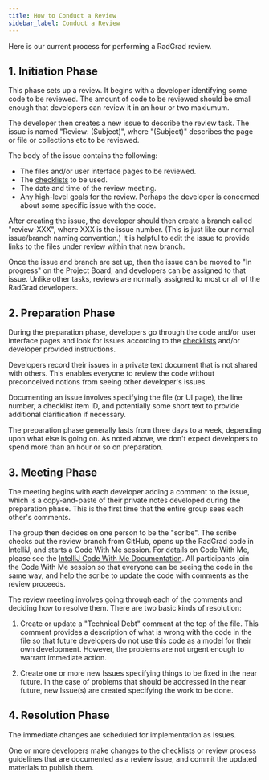 ```yaml
---
title: How to Conduct a Review
sidebar_label: Conduct a Review
---
```


Here is our current process for performing a RadGrad review.

## 1. Initiation Phase

This phase sets up a review. It begins with a developer identifying some code to be reviewed.  The amount of code to be reviewed should be small enough that developers can review it in an hour or two maxiumum.

The developer then creates a new issue to describe the review task. The issue is named "Review: (Subject)", where "(Subject)" describes the page or file or collections etc to be reviewed.

The body of the issue contains the following:

  * The files and/or user interface pages to be reviewed.
  * The [checklists](../../checklists/overview) to be used.
  * The date and time of the review meeting.
  * Any high-level goals for the review. Perhaps the developer is concerned about some specific issue with the code.

After creating the issue, the developer should then create a branch called "review-XXX", where XXX is the issue number. (This is just like our normal issue/branch naming convention.) It is helpful to edit the issue to provide links to the files under review within that new branch.

Once the issue and branch are set up, then the issue can be moved to "In progress" on the Project Board, and developers can be assigned to that issue.  Unlike other tasks, reviews are normally assigned to most or all of the RadGrad developers.

## 2. Preparation Phase

During the preparation phase, developers go through the code and/or user interface pages and look for issues according to the [checklists](../../checklists/overview) and/or developer provided instructions.

Developers record their issues in a private text document that is not shared with others.  This enables everyone to review the code without preconceived notions from seeing other developer's issues.

Documenting an issue involves specifying the file (or UI page), the line number, a checklist item ID, and potentially some short text to provide additional clarification if necessary.

The preparation phase generally lasts from three days to a week, depending upon what else is going on. As noted above, we don't expect developers to spend more than an hour or so on preparation.

## 3. Meeting Phase

The meeting begins with each developer adding a comment to the issue, which is a copy-and-paste of their private notes developed during the preparation phase. This is the first time that the entire group sees each other's comments.

The group then decides on one person to be the "scribe". The scribe checks out the review branch from GitHub, opens up the RadGrad code in IntelliJ, and starts a Code With Me session. For details on Code With Me, please see the [IntelliJ Code With Me Documentation](https://www.jetbrains.com/help/idea/code-with-me.html). All participants join the Code With Me session so that everyone can be seeing the code in the same way, and help the scribe to update the code with comments as the review proceeds.

The review meeting involves going through each of the comments and deciding how to resolve them. There are two basic kinds of resolution:

  1. Create or update a "Technical Debt" comment at the top of the file.  This comment provides a description of what is wrong with the code in the file so that future developers do not use this code as a model for their own development. However, the problems are not urgent enough to warrant immediate action.

  2. Create one or more new Issues specifying things to be fixed in the near future. In the case of problems that should be addressed in the near future, new Issue(s) are created specifying the work to be done.

## 4. Resolution Phase

The immediate changes are scheduled for implementation as Issues.

One or more developers make changes to the checklists or review process guidelines that are documented as a review issue, and commit the updated materials to publish them.
